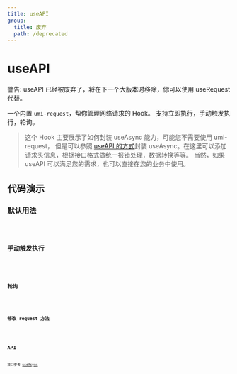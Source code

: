 ```yaml
---
title: useAPI
group:
  title: 废弃
  path: /deprecated
---
```


# useAPI

<div style={{color: 'red'}}>
警告: useAPI 已经被废弃了，将在下一个大版本时移除，你可以使用 useRequest 代替。
</div>

一个内置 `umi-request`，帮你管理网络请求的 Hook。
支持立即执行，手动触发执行，轮询。
> 这个 Hook 主要展示了如何封装 useAsync 能力，可能您不需要使用 umi-request，
但是可以参照 [useAPI 的方式](https://github.com/umijs/hooks/blob/master/src/useAPI/index.ts)封装 useAsync。在这里可以添加请求头信息，根据接口格式做统一报错处理，数据转换等等。
当然，如果 useAPI 可以满足您的需求，也可以直接在您的业务中使用。

## 代码演示

### 默认用法

<code src="./demo/demo1.tsx" />

### 手动触发执行

<code src="./demo/demo2.tsx" />

### 轮询

<code src="./demo/demo3.tsx" />

### 修改 request 方法

<code src="./demo/demo4.tsx" />

## API

接口参考 [useAsync](./useAsync)